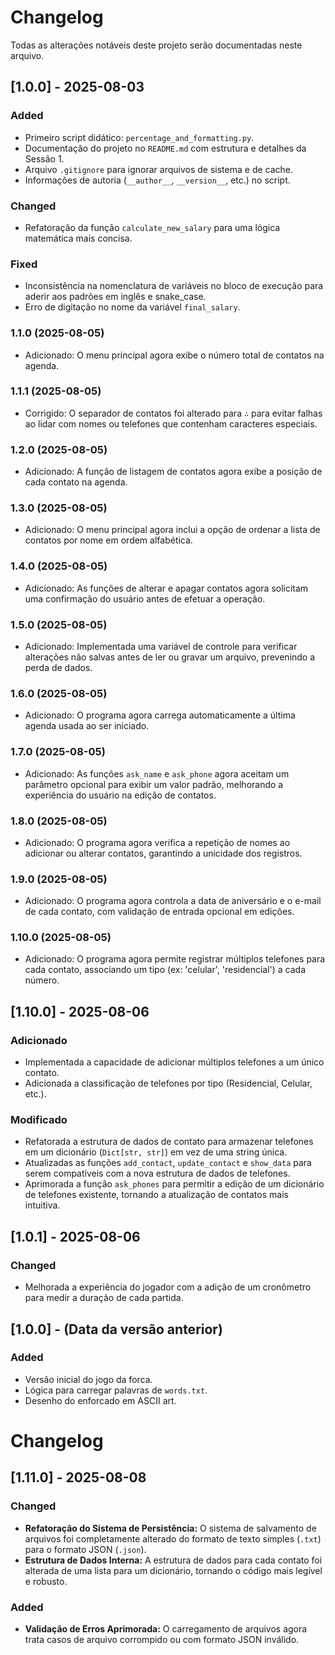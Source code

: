 # Changelog

Todas as alterações notáveis deste projeto serão documentadas neste arquivo.

## [1.0.0] - 2025-08-03

### Added

-   Primeiro script didático: `percentage_and_formatting.py`.
-   Documentação do projeto no `README.md` com estrutura e detalhes da Sessão 1.
-   Arquivo `.gitignore` para ignorar arquivos de sistema e de cache.
-   Informações de autoria (`__author__`, `__version__`, etc.) no script.

### Changed

-   Refatoração da função `calculate_new_salary` para uma lógica matemática mais concisa.

### Fixed

-   Inconsistência na nomenclatura de variáveis no bloco de execução para aderir aos padrões em inglês e snake_case.
-   Erro de digitação no nome da variável `final_salary`.

### 1.1.0 (2025-08-05)
- Adicionado: O menu principal agora exibe o número total de contatos na agenda.

### 1.1.1 (2025-08-05)
- Corrigido: O separador de contatos foi alterado para `∴` para evitar falhas ao lidar com nomes ou telefones que contenham caracteres especiais.

### 1.2.0 (2025-08-05)
- Adicionado: A função de listagem de contatos agora exibe a posição de cada contato na agenda.

### 1.3.0 (2025-08-05)
- Adicionado: O menu principal agora inclui a opção de ordenar a lista de contatos por nome em ordem alfabética.

### 1.4.0 (2025-08-05)
- Adicionado: As funções de alterar e apagar contatos agora solicitam uma confirmação do usuário antes de efetuar a operação.

### 1.5.0 (2025-08-05)
- Adicionado: Implementada uma variável de controle para verificar alterações não salvas antes de ler ou gravar um arquivo, prevenindo a perda de dados.

### 1.6.0 (2025-08-05)
- Adicionado: O programa agora carrega automaticamente a última agenda usada ao ser iniciado.

### 1.7.0 (2025-08-05)
- Adicionado: As funções `ask_name` e `ask_phone` agora aceitam um parâmetro opcional para exibir um valor padrão, melhorando a experiência do usuário na edição de contatos.

### 1.8.0 (2025-08-05)
- Adicionado: O programa agora verifica a repetição de nomes ao adicionar ou alterar contatos, garantindo a unicidade dos registros.

### 1.9.0 (2025-08-05)
- Adicionado: O programa agora controla a data de aniversário e o e-mail de cada contato, com validação de entrada opcional em edições.

### 1.10.0 (2025-08-05)
- Adicionado: O programa agora permite registrar múltiplos telefones para cada contato, associando um tipo (ex: 'celular', 'residencial') a cada número.

## [1.10.0] - 2025-08-06

### Adicionado
- Implementada a capacidade de adicionar múltiplos telefones a um único contato.
- Adicionada a classificação de telefones por tipo (Residencial, Celular, etc.).

### Modificado
- Refatorada a estrutura de dados de contato para armazenar telefones em um dicionário (`Dict[str, str]`) em vez de uma string única.
- Atualizadas as funções `add_contact`, `update_contact` e `show_data` para serem compatíveis com a nova estrutura de dados de telefones.
- Aprimorada a função `ask_phones` para permitir a edição de um dicionário de telefones existente, tornando a atualização de contatos mais intuitiva.

## [1.0.1] - 2025-08-06

### Changed
- Melhorada a experiência do jogador com a adição de um cronômetro para medir a duração de cada partida.

## [1.0.0] - (Data da versão anterior)

### Added
- Versão inicial do jogo da forca.
- Lógica para carregar palavras de `words.txt`.
- Desenho do enforcado em ASCII art.

# Changelog

## [1.11.0] - 2025-08-08

### Changed
- **Refatoração do Sistema de Persistência:** O sistema de salvamento de arquivos foi completamente alterado do formato de texto simples (`.txt`) para o formato JSON (`.json`).
- **Estrutura de Dados Interna:** A estrutura de dados para cada contato foi alterada de uma lista para um dicionário, tornando o código mais legível e robusto.

### Added
- **Validação de Erros Aprimorada:** O carregamento de arquivos agora trata casos de arquivo corrompido ou com formato JSON inválido.
